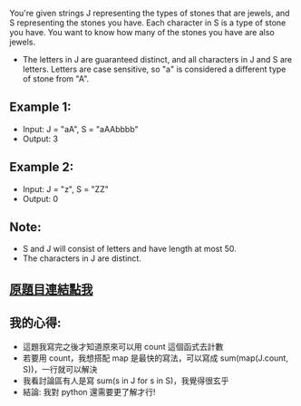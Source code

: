 You're given strings J representing the types of stones that are jewels, and S representing the stones you have.  Each character in S is a type of stone you have.  You want to know how many of the stones you have are also jewels.

* The letters in J are guaranteed distinct, and all characters in J and S are letters. Letters are case sensitive, so "a" is considered a different type of stone from "A".

## Example 1:

* Input: J = "aA", S = "aAAbbbb"
* Output: 3
## Example 2:

* Input: J = "z", S = "ZZ"
* Output: 0
## Note:

* S and J will consist of letters and have length at most 50.
* The characters in J are distinct.

## [原題目連結點我](https://leetcode.com/problems/jewels-and-stones/)
	
## 我的心得:
* 這題我寫完之後才知道原來可以用 count 這個函式去計數
* 若要用 count，我想搭配 map 是最快的寫法，可以寫成 sum(map(J.count, S))，一行就可以解決
* 我看討論區有人是寫 sum(s in J for s in S)，我覺得很玄乎
* 結論: 我對 python 還需要更了解才行!